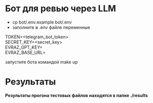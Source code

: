 # Бот для ревью через LLM

- cp bot/.env.example bot/.env
- заполните в .env файле переменные

TOKEN=<telegram_bot_token><br>
SECRET_KEY=<secret_key><br>
EVRAZ_GPT_KEY=<gtp key><br>
EVRAZ_BASE_URL=<url ml><br>

запустите бота командой make up


# Результаты
**Результаты прогона тестовых файлов находятся в папке ./results**
